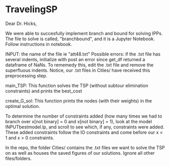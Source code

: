 # TravelingSP

Dear Dr. Hicks,

We were able to succesfully implement branch and bound for solving IPPs. The file to solve is called, "branchbound", and it is a Jupyter Notebook. Follow instructions in notebook.

INPUT: the name of the file ie "att48.txt"
Possible errors: if the .txt file has several indents, initialize with post an error since get_df returned a dataframe of NaNs. To rememedy this, edit the .txt file and remove the superfluous indents. Notice, our .txt files in Cities/ have received this preprocessing step.

main_TSP: This function solves the TSP (without subtour elimination constraints) and prints the best_cost

create_G_sol: This function prints the nodes (with their weights) in the optimal solution.

To determine the number of constraints added (how many times we had to branch over x[not binary] = 0 and x[not binary] = 1), look at the model INPUTbestmodel.lp, and scroll to see which, if any, constraints were added. These added constraints follow the IO constraints and come before our x < 1 and x > 0 constraints.

In the repo, the folder Cities/ contains the .txt files we want to solve the TSP on as well as houses the saved figures of our solutions. Ignore all other files/folders.